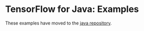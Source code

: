 # TensorFlow for Java: Examples

These examples have moved to the [java
repository](https://github.com/tensorflow/java).
